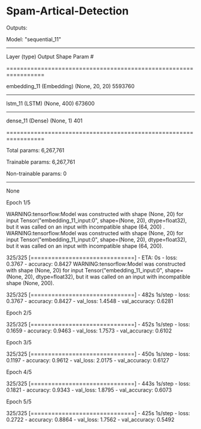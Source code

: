 # Spam-Artical-Detection


Outputs:

Model: "sequential_11"
_________________________________________________________________

Layer (type)                 Output Shape              Param #   

=================================================================

embedding_11 (Embedding)     (None, 20, 20)            5593760   
_________________________________________________________________

lstm_11 (LSTM)               (None, 400)               673600    
_________________________________________________________________

dense_11 (Dense)             (None, 1)                 401       

=================================================================

Total params: 6,267,761

Trainable params: 6,267,761

Non-trainable params: 0

_________________________________________________________________

None

Epoch 1/5

WARNING:tensorflow:Model was constructed with shape (None, 20) for input Tensor("embedding_11_input:0", shape=(None, 20), dtype=float32), but it was called on an input with incompatible shape (64, 200)
.
WARNING:tensorflow:Model was constructed with shape (None, 20) for input Tensor("embedding_11_input:0", shape=(None, 20), dtype=float32), but it was called on an input with incompatible shape (64, 200).

325/325 [==============================] - ETA: 0s - loss: 0.3767 - accuracy: 0.8427  WARNING:tensorflow:Model was constructed with shape (None, 20) for input Tensor("embedding_11_input:0", shape=(None, 20), dtype=float32), but it was called on an input with incompatible shape (None, 200).

325/325 [==============================] - 482s 1s/step - loss: 0.3767 - accuracy: 0.8427 - val_loss: 1.4548 - val_accuracy: 0.6281

Epoch 2/5

325/325 [==============================] - 452s 1s/step - loss: 0.1659 - accuracy: 0.9463 - val_loss: 1.7573 - val_accuracy: 0.6102

Epoch 3/5

325/325 [==============================] - 450s 1s/step - loss: 0.1197 - accuracy: 0.9612 - val_loss: 2.0175 - val_accuracy: 0.6127

Epoch 4/5


325/325 [==============================] - 443s 1s/step - loss: 0.1821 - accuracy: 0.9343 - val_loss: 1.8795 - val_accuracy: 0.6073

Epoch 5/5

325/325 [==============================] - 425s 1s/step - loss: 0.2722 - accuracy: 0.8864 - val_loss: 1.7562 - val_accuracy: 0.5492
